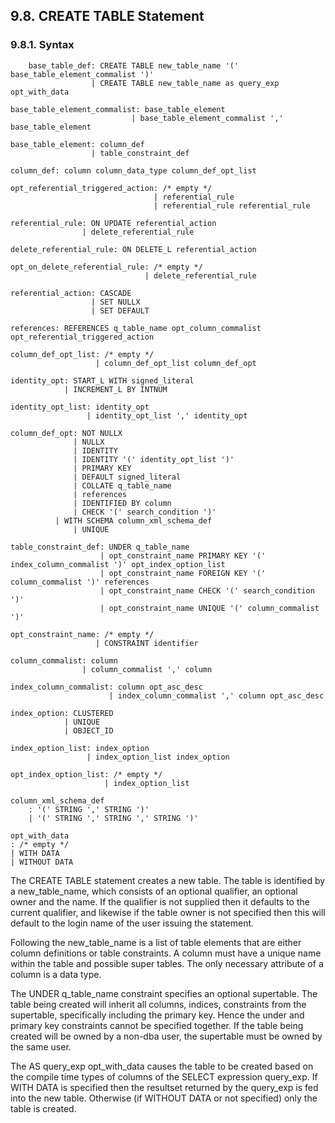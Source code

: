 <div>

<div>

<div>

<div>

## 9.8. CREATE TABLE Statement

</div>

</div>

</div>

<div>

<div>

<div>

<div>

### 9.8.1. Syntax

</div>

</div>

</div>

``` programlisting
    base_table_def: CREATE TABLE new_table_name '(' base_table_element_commalist ')'
                  | CREATE TABLE new_table_name as query_exp opt_with_data

base_table_element_commalist: base_table_element
                           | base_table_element_commalist ',' base_table_element

base_table_element: column_def
                  | table_constraint_def

column_def: column column_data_type column_def_opt_list

opt_referential_triggered_action: /* empty */
                                | referential_rule
                                | referential_rule referential_rule

referential_rule: ON UPDATE referential_action
                | delete_referential_rule

delete_referential_rule: ON DELETE_L referential_action

opt_on_delete_referential_rule: /* empty */
                              | delete_referential_rule

referential_action: CASCADE
                  | SET NULLX
                  | SET DEFAULT

references: REFERENCES q_table_name opt_column_commalist opt_referential_triggered_action

column_def_opt_list: /* empty */
                   | column_def_opt_list column_def_opt

identity_opt: START_L WITH signed_literal
            | INCREMENT_L BY INTNUM

identity_opt_list: identity_opt
                 | identity_opt_list ',' identity_opt

column_def_opt: NOT NULLX
              | NULLX
              | IDENTITY
              | IDENTITY '(' identity_opt_list ')'
              | PRIMARY KEY
              | DEFAULT signed_literal
              | COLLATE q_table_name
              | references
              | IDENTIFIED BY column
              | CHECK '(' search_condition ')'
          | WITH SCHEMA column_xml_schema_def
              | UNIQUE

table_constraint_def: UNDER q_table_name
                    | opt_constraint_name PRIMARY KEY '(' index_column_commalist ')' opt_index_option_list
                    | opt_constraint_name FOREIGN KEY '(' column_commalist ')' references
                    | opt_constraint_name CHECK '(' search_condition ')'
                    | opt_constraint_name UNIQUE '(' column_commalist ')'

opt_constraint_name: /* empty */
                   | CONSTRAINT identifier

column_commalist: column
                | column_commalist ',' column

index_column_commalist: column opt_asc_desc
                      | index_column_commalist ',' column opt_asc_desc

index_option: CLUSTERED
            | UNIQUE
            | OBJECT_ID

index_option_list: index_option
                 | index_option_list index_option

opt_index_option_list: /* empty */
                     | index_option_list

column_xml_schema_def
    : '(' STRING ',' STRING ')'
    | '(' STRING ',' STRING ',' STRING ')'

opt_with_data
: /* empty */
| WITH DATA
| WITHOUT DATA
```

The CREATE TABLE statement creates a new table. The table is identified
by a new_table_name, which consists of an optional qualifier, an
optional owner and the name. If the qualifier is not supplied then it
defaults to the current qualifier, and likewise if the table owner is
not specified then this will default to the login name of the user
issuing the statement.

Following the new_table_name is a list of table elements that are either
column definitions or table constraints. A column must have a unique
name within the table and possible super tables. The only necessary
attribute of a column is a data type.

The UNDER q_table_name constraint specifies an optional supertable. The
table being created will inherit all columns, indices, constraints from
the supertable, specifically including the primary key. Hence the under
and primary key constraints cannot be specified together. If the table
being created will be owned by a non-dba user, the supertable must be
owned by the same user.

The AS query_exp opt_with_data causes the table to be created based on
the compile time types of columns of the SELECT expression query_exp. If
WITH DATA is specified then the resultset returned by the query_exp is
fed into the new table. Otherwise (if WITHOUT DATA or not specified)
only the table is created.

</div>

</div>
